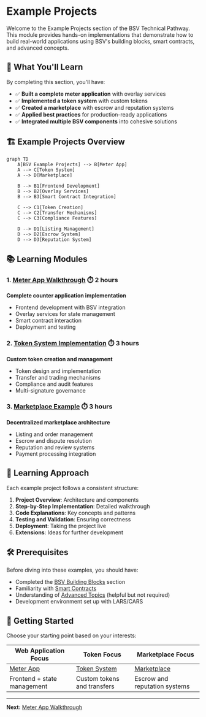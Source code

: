 # Example Projects

Welcome to the Example Projects section of the BSV Technical Pathway. This module provides hands-on implementations that demonstrate how to build real-world applications using BSV's building blocks, smart contracts, and advanced concepts.

## 🎯 What You'll Learn

By completing this section, you'll have:
- ✅ **Built a complete meter application** with overlay services
- ✅ **Implemented a token system** with custom tokens
- ✅ **Created a marketplace** with escrow and reputation systems
- ✅ **Applied best practices** for production-ready applications
- ✅ **Integrated multiple BSV components** into cohesive solutions

## 🏗️ Example Projects Overview

```mermaid
graph TD
    A[BSV Example Projects] --> B[Meter App]
    A --> C[Token System]
    A --> D[Marketplace]
    
    B --> B1[Frontend Development]
    B --> B2[Overlay Services]
    B --> B3[Smart Contract Integration]
    
    C --> C1[Token Creation]
    C --> C2[Transfer Mechanisms]
    C --> C3[Compliance Features]
    
    D --> D1[Listing Management]
    D --> D2[Escrow System]
    D --> D3[Reputation System]
```

## 📚 Learning Modules

### 1. [Meter App Walkthrough](meter-app.md) ⏱️ 2 hours
**Complete counter application implementation**
- Frontend development with BSV integration
- Overlay services for state management
- Smart contract interaction
- Deployment and testing

### 2. [Token System Implementation](token-system.md) ⏱️ 3 hours
**Custom token creation and management**
- Token design and implementation
- Transfer and trading mechanisms
- Compliance and audit features
- Multi-signature governance

### 3. [Marketplace Example](marketplace.md) ⏱️ 3 hours
**Decentralized marketplace architecture**
- Listing and order management
- Escrow and dispute resolution
- Reputation and review systems
- Payment processing integration

## 🔄 Learning Approach

Each example project follows a consistent structure:

1. **Project Overview**: Architecture and components
2. **Step-by-Step Implementation**: Detailed walkthrough
3. **Code Explanations**: Key concepts and patterns
4. **Testing and Validation**: Ensuring correctness
5. **Deployment**: Taking the project live
6. **Extensions**: Ideas for further development

## 🛠️ Prerequisites

Before diving into these examples, you should have:

- Completed the [BSV Building Blocks](../01-building-blocks/README.md) section
- Familiarity with [Smart Contracts](../02-smart-contracts/README.md)
- Understanding of [Advanced Topics](../03-advanced-topics/README.md) (helpful but not required)
- Development environment set up with LARS/CARS

## 🚀 Getting Started

Choose your starting point based on your interests:

| **Web Application Focus** | **Token Focus** | **Marketplace Focus** |
|---------------------------|-----------------|------------------------|
| [Meter App](meter-app.md) | [Token System](token-system.md) | [Marketplace](marketplace.md) |
| Frontend + state management | Custom tokens and transfers | Escrow and reputation systems |

---

**Next:** [Meter App Walkthrough](meter-app.md)
